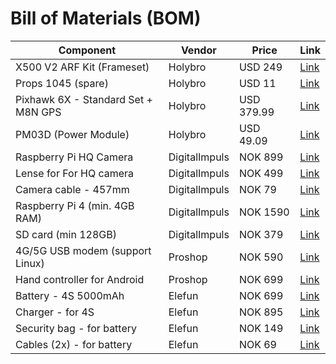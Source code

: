 # Bill of Materials (BOM)

| Component                           | Vendor        | Price      | Link                                                                                                                         |
| ---                                 | ---           | ---        | ---                                                                                                                          |
| X500 V2 ARF Kit (Frameset)          | Holybro       | USD 249    | [Link](https://shop.holybro.com/x500-v2-kit_p1288.html)                                                                      |
| Props 1045 (spare)                  |	Holybro       | USD 11     | [Link](https://shop.holybro.com/spare-parts-x500-v2-kit_p1291.html)                                                          |
| Pixhawk 6X - Standard Set + M8N GPS | Holybro       | USD 379.99 | [Link](https://shop.holybro.com/pixhawk-6x_p1333.html)                                                                       |
| PM03D (Power Module)                | Holybro       | USD 49.09	 | [Link](https://shop.holybro.com/pm03d-power-module_p1315.html)                                                               |
| Raspberry Pi HQ Camera              | DigitalImpuls | NOK 899    | [Link](https://www.digitalimpuls.no/kamera/147085/raspberry-pi-hq-kamera-12-3mp-raw12-10-8-comp8-output-125-224-mm)          |
| Lense for For HQ camera             |	DigitalImpuls | NOK 499    | [Link](https://www.digitalimpuls.no/kamera/147087/raspberry-pi-hq-kamera-6mm-vidvinkel-kun-linse)                            |
| Camera cable - 457mm                | DigitalImpuls | NOK 79     | [Link](https://www.digitalimpuls.no/kamera/139216/flex-cable-for-raspberry-pi-camera-457mm--18)                              |
| Raspberry Pi 4 (min. 4GB RAM)       | DigitalImpuls | NOK 1590   | [Link](https://www.digitalimpuls.no/raspberry-pi/147068/raspberry-pi-4-model-b--8gb-ram-8gb-dual-4k-usb-30-poe-ready-gblan)  |
| SD card (min 128GB)                 | DigitalImpuls | NOK 379    | [Link](https://www.digitalimpuls.no/sandisk/144352/sandisk-extreme-microsdxc-128gb-4k-gopro-a2-v30-uhs-i-u3-160-90mb-s)      |
| 4G/5G USB modem (support Linux)     | Proshop       | NOK 590    | [Link](https://www.proshop.no/Modem-Mobilt-WiFi/Huawei-E3372H-320-4G-USB-modem/2855576)                                      |
| Hand controller for Android         | Proshop       | NOK 699    | [Link](https://www.proshop.no/Spill-tilbehoer/Razer-Kishi-Universal-Gaming-Controller-Android-Black-Gamepad-Android/2860709) |
| Battery - 4S 5000mAh                | Elefun        | NOK 699    | [Link](https://www.elefun.no/p/prod.aspx?v=53639)                                                                            |
| Charger - for 4S                    | Elefun        | NOK 895    | [Link](https://www.elefun.no/p/prod.aspx?v=46578)                                                                            |
| Security bag - for battery          | Elefun        | NOK 149    | [Link](https://www.elefun.no/p/prod.aspx?v=29944)                                                                            |
| Cables (2x) - for battery           |	Elefun        | NOK 69     | [Link](https://www.elefun.no/p/prod.aspx?v=51154)                                                                            |